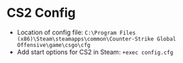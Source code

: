 # CS2 Config

- Location of config file: ```C:\Program Files (x86)\Steam\steamapps\common\Counter-Strike Global Offensive\game\csgo\cfg```
- Add start options for CS2 in Steam: ```+exec config.cfg```
